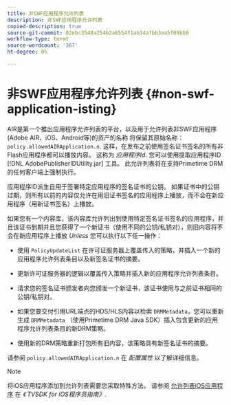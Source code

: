 ```yaml
---
title: 非SWF应用程序允许列表
description: 非SWF应用程序允许列表
copied-description: true
source-git-commit: 02ebc3548a254b2a6554f1ab34afbb3ea5f09bb8
workflow-type: tm+mt
source-wordcount: '367'
ht-degree: 0%

---
```


# 非SWF应用程序允许列表 {#non-swf-application-isting}

AIR是第一个推出应用程序允许列表的平台，以及用于允许列表非SWF应用程序(Adobe AIR、iOS、Android等)的资产的名称 将保留其原始名称： `policy.allowedAIRApplication.n`. 这样，在发布之前使用签名证书签名的所有非Flash应用程序都可以播放内容。 这称为 *应用程序Id*. 您可以使用提取应用程序ID [!DNL AdobePublisherIDUtility.jar] 工具。 此允许列表将在支持Primetime DRM的任何客户端上强制执行。

应用程序ID派生自用于签署特定应用程序的签名证书的公钥。 如果证书中的公钥过期，则所有以前的内容仅允许在用旧证书签名的应用程序上播放，而不会在新应用程序（用新证书签名）上播放。

如果您有一个内容库，该内容库允许列出到使用特定签名证书签名的应用程序，并且该证书到期并且您获得了一个新证书（使用不同的公钥/私钥对），则旧内容将不会在新应用程序上播放 *Unless* 您可以执行以下任一操作：

* 使用 `PolicyUpdateList` 在许可证服务器上覆盖传入的策略，并插入一个新的应用程序允许列表条目以及新签名证书的摘要。
* 更新许可证服务器的逻辑以覆盖传入策略并插入新的应用程序允许列表条目。
* 请求您的签名证书颁发者向您颁发一个新证书，该证书使用与之前证书相同的公钥/私钥对。
* 如果您要交付引用URL端点的HDS/HLS内容以检索 `DRMMetadata`，您可以重新生成 `DRMMetadata` （使用Primetime DRM Java SDK）插入包含更新的应用程序允许列表条目的新DRM策略。

* 使用新的DRM策略重新打包所有旧内容，该策略具有新签名证书的摘要。

请参阅 `policy.allowedAIRApplication.n` 在 *配置属性* 以了解详细信息。

>[!NOTE]
>
>将iOS应用程序添加到允许列表需要您采取特殊方法。 请参阅 [允许列表iOS应用程序](../../../../../programming/tvsdk-3x-ios-prog/ios-3x-drm-content-security/ios-3x-allowlist-your-ios-application.md) 在 *《 TVSDK for iOS程序员指南》*.
